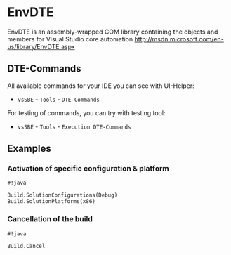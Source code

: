 # EnvDTE #

EnvDTE is an assembly-wrapped COM library containing the objects and members for Visual Studio core automation http://msdn.microsoft.com/en-us/library/EnvDTE.aspx

## DTE-Commands ##

All available commands for your IDE you can see with UI-Helper:

* `vsSBE` - `Tools` - `DTE-Commands`

For testing of commands, you can try with testing tool:

* `vsSBE` - `Tools` - `Execution DTE-Commands`


## Examples ##

### Activation of specific configuration & platform ###
```
#!java

Build.SolutionConfigurations(Debug)
Build.SolutionPlatforms(x86)
```

### Cancellation of the build ###

```
#!java

Build.Cancel
```

